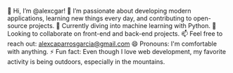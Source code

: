 👋 Hi, I’m @alexcgar!
👀 I’m passionate about developing modern applications, learning new things every day, and contributing to open-source projects.
🌱 Currently diving into machine learning with Python.
💞️ Looking to collaborate on front-end and back-end projects.
📫 Feel free to reach out: alexcaparrosgarcia@gmail.com
😄 Pronouns: I'm comfortable with anything.
⚡ Fun fact: Even though I love web development, my favorite activity is being outdoors, especially in the mountains.
